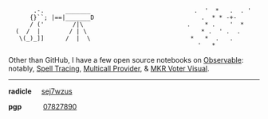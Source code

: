 ```
       .-.      _______                             .  '  *   .  . '
      {}``; |==|_______D                              .  * * -+-  
      / ('        /|\                             .    * .    '  *
  (  /  |        / | \                                * .  ' .  . 
   \(_)_]]      /  |  \                            *   *  .   .
                                                     '   *
```



Other than GitHub, I have a few open source notebooks on [Observable](https://observablehq.com/@jparklev?tab=notebooks): notably, [Spell Tracing](https://observablehq.com/@jparklev/maker-spell-tracing), [Multicall Provider](https://observablehq.com/@jparklev/multicall-provider), & [MKR Voter Visual](https://observablehq.com/@jparklev/mkr-voter-visualization).



---

     
**radicle** &nbsp; &nbsp; [sej7wzus](https://github.com/jparklev/jparklev/files/6912216/radicle.txt)

**pgp** &nbsp; &nbsp; &nbsp; &nbsp; &nbsp; [07827890](https://github.com/jparklev/jparklev/files/6912194/jparklev.txt)

